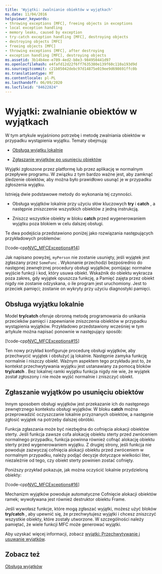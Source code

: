 ```yaml
---
title: 'Wyjątki: zwalnianie obiektów w wyjątkach'
ms.date: 11/04/2016
helpviewer_keywords:
- throwing exceptions [MFC], freeing objects in exceptions
- local exception handling
- memory leaks, caused by exception
- try-catch exception handling [MFC], destroying objects
- destroying objects [MFC]
- freeing objects [MFC]
- throwing exceptions [MFC], after destroying
- exception handling [MFC], destroying objects
ms.assetid: 3b14b4ee-e789-4ed2-b8e3-984950441d97
ms.openlocfilehash: e4fafd12d22f6ff7635380e139f60c110a193d9d
ms.sourcegitcommit: c21b05042debc97d14875e019ee9d698691ffc0b
ms.translationtype: MT
ms.contentlocale: pl-PL
ms.lasthandoff: 06/09/2020
ms.locfileid: "84622824"
---
```

# <a name="exceptions-freeing-objects-in-exceptions"></a>Wyjątki: zwalnianie obiektów w wyjątkach

W tym artykule wyjaśniono potrzebę i metodę zwalniania obiektów w przypadku wystąpienia wyjątku. Tematy obejmują:

- [Obsługa wyjątku lokalnie](#_core_handling_the_exception_locally)

- [Zgłaszanie wyjątków po usunięciu obiektów](#_core_throwing_exceptions_after_destroying_objects)

Wyjątki zgłoszone przez platformę lub przez aplikację w normalnym przepływie programu. W związku z tym bardzo ważne jest, aby zamknąć śledzenie obiektów, aby można było prawidłowo usunąć je w przypadku zgłoszenia wyjątku.

Istnieją dwie podstawowe metody do wykonania tej czynności.

- Obsługa wyjątków lokalnie przy użyciu słów kluczowych **try** i **catch** , a następnie zniszczenie wszystkich obiektów z jedną instrukcją.

- Zniszcz wszystkie obiekty w bloku **catch** przed wygenerowaniem wyjątku poza blokiem w celu dalszej obsługi.

Te dwa podejścia przedstawiono poniżej jako rozwiązania następujących przykładowych problemów:

[!code-cpp[NVC_MFCExceptions#14](codesnippet/cpp/exceptions-freeing-objects-in-exceptions_1.cpp)]

Jak napisano powyżej, `myPerson` nie zostanie usunięty, jeśli wyjątek jest zgłaszany przez `SomeFunc` . Wykonanie przechodzi bezpośrednio do następnej zewnętrznej procedury obsługi wyjątków, pomijając normalne wyjście funkcji i kod, który usuwa obiekt. Wskaźnik do obiektu wykracza poza zakres, gdy wyjątek opuszcza funkcję, a Pamięć zajęta przez obiekt nigdy nie zostanie odzyskana, o ile program jest uruchomiony. Jest to przeciek pamięci; zostanie on wykryty przy użyciu diagnostyki pamięci.

## <a name="handling-the-exception-locally"></a><a name="_core_handling_the_exception_locally"></a>Obsługa wyjątku lokalnie

Model **try/catch** oferuje obronną metodę programowania do unikania przecieków pamięci i zapewnianie zniszczenia obiektów w przypadku wystąpienia wyjątków. Przykładowo przedstawiony wcześniej w tym artykule można napisać ponownie w następujący sposób:

[!code-cpp[NVC_MFCExceptions#15](codesnippet/cpp/exceptions-freeing-objects-in-exceptions_2.cpp)]

Ten nowy przykład konfiguruje procedurę obsługi wyjątków, aby przechwycić wyjątek i obsłużyć ją lokalnie. Następnie zamyka funkcję normalnie i niszczy obiekt. Ważnym aspektem tego przykładu jest to, że kontekst przechwytywania wyjątku jest ustanawiany za pomocą bloków **try/catch** . Bez lokalnej ramki wyjątku funkcja nigdy nie wie, że wyjątek został zgłoszony i nie może wyjść normalnie i zniszczyć obiekt.

## <a name="throwing-exceptions-after-destroying-objects"></a><a name="_core_throwing_exceptions_after_destroying_objects"></a>Zgłaszanie wyjątków po usunięciu obiektów

Innym sposobem obsługi wyjątków jest przekazanie ich do następnego zewnętrznego kontekstu obsługi wyjątków. W bloku **catch** można przeprowadzić oczyszczanie lokalnie przyznanych obiektów, a następnie zgłosić wyjątek na potrzeby dalszej obróbki.

Funkcja zgłaszania może być niezbędna do cofnięcia alokacji obiektów sterty. Jeśli funkcja zawsze cofa alokację obiektu sterty przed zwróceniem normalnego przypadku, funkcja powinna również cofnąć alokację obiektu sterty przed wygenerowaniem wyjątku. Z drugiej strony, jeśli funkcja nie powoduje zazwyczaj cofnięcia alokacji obiektu przed zwróceniem w normalnym przypadku, należy podjąć decyzje dotyczące wielkości liter, niezależnie od tego, czy obiekt sterty powinien zostać cofnięty.

Poniższy przykład pokazuje, jak można oczyścić lokalnie przydzieloną obiekty:

[!code-cpp[NVC_MFCExceptions#16](codesnippet/cpp/exceptions-freeing-objects-in-exceptions_3.cpp)]

Mechanizm wyjątków powoduje automatyczne Cofnięcie alokacji obiektów ramek; wywoływana jest również destruktor obiektu Frame.

Jeśli wywołasz funkcje, które mogą zgłaszać wyjątki, możesz użyć bloków **try/catch** , aby upewnić się, że przechwytujesz wyjątki i chcesz zniszczyć wszystkie obiekty, które zostały utworzone. W szczególności należy pamiętać, że wiele funkcji MFC może generować wyjątki.

Aby uzyskać więcej informacji, zobacz [wyjątki: Przechwytywanie i usuwanie wyjątków](exceptions-catching-and-deleting-exceptions.md).

## <a name="see-also"></a>Zobacz też

[Obsługa wyjątków](exception-handling-in-mfc.md)
